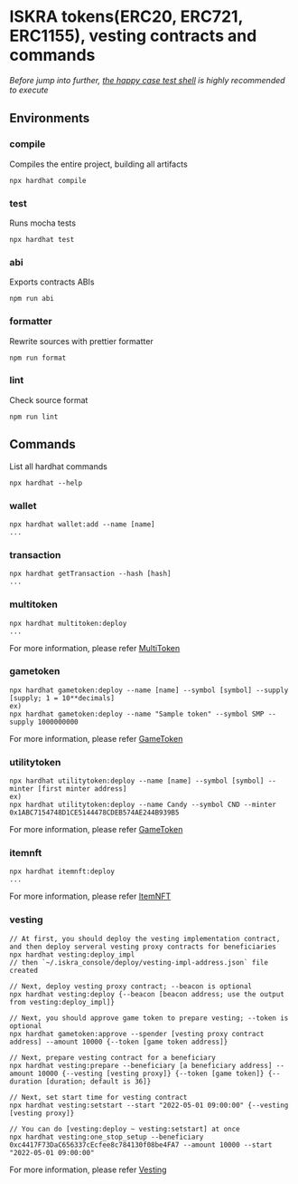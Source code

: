 ISKRA tokens(ERC20, ERC721, ERC1155), vesting contracts and commands
===
*Before jump into further, [the happy case test shell](.multitoken.test.sh) is highly recommended to execute*

## Environments
### compile

Compiles the entire project, building all artifacts

```
npx hardhat compile
```

### test

Runs mocha tests

```
npx hardhat test
```

### abi

Exports contracts ABIs

```
npm run abi
```

### formatter

Rewrite sources with prettier formatter

```
npm run format
```

### lint

Check source format

```
npm run lint
```

## Commands
List all hardhat commands
```
npx hardhat --help
```
### wallet
```
npx hardhat wallet:add --name [name]
...
```
### transaction
```
npx hardhat getTransaction --hash [hash] 
...
```
### multitoken
```
npx hardhat multitoken:deploy
...
```
For more information, please refer [MultiToken](doc/kor/multi_token.md)

### gametoken
```
npx hardhat gametoken:deploy --name [name] --symbol [symbol] --supply [supply; 1 = 10**decimals]
ex)
npx hardhat gametoken:deploy --name "Sample token" --symbol SMP --supply 1000000000
```
For more information, please refer [GameToken](doc/kor/game_token.md)

### utilitytoken
```
npx hardhat utilitytoken:deploy --name [name] --symbol [symbol] --minter [first minter address]
ex)
npx hardhat utilitytoken:deploy --name Candy --symbol CND --minter 0x1ABC7154748D1CE5144478CDEB574AE244B939B5
```
For more information, please refer [GameToken](doc/kor/utility_token.md)

### itemnft
```
npx hardhat itemnft:deploy
...
```
For more information, please refer [ItemNFT](doc/kor/item_nft.md)

### vesting
```
// At first, you should deploy the vesting implementation contract, and then deploy serveral vesting proxy contracts for beneficiaries
npx hardhat vesting:deploy_impl
// then `~/.iskra_console/deploy/vesting-impl-address.json` file created

// Next, deploy vesting proxy contract; --beacon is optional
npx hardhat vesting:deploy {--beacon [beacon address; use the output from vesting:deploy_impl]}

// Next, you should approve game token to prepare vesting; --token is optional
npx hardhat gametoken:approve --spender [vesting proxy contract address] --amount 10000 {--token [game token address]}

// Next, prepare vesting contract for a beneficiary
npx hardhat vesting:prepare --beneficiary [a beneficiary address] --amount 10000 {--vesting [vesting proxy]} {--token [game token]} {--duration [duration; default is 36]}

// Next, set start time for vesting contract
npx hardhat vesting:setstart --start "2022-05-01 09:00:00" {--vesting [vesting proxy]}

// You can do [vesting:deploy ~ vesting:setstart] at once
npx hardhat vesting:one_stop_setup --beneficiary 0xc4417F73DaC656337cEcfee8c784130f08be4FA7 --amount 10000 --start "2022-05-01 09:00:00"
```
For more information, please refer [Vesting](doc/kor/vesting.md)

